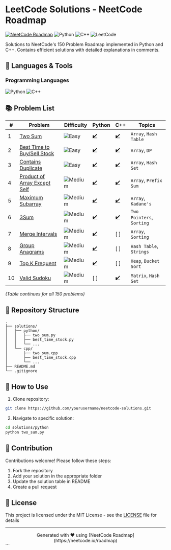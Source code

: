 # LeetCode Solutions - NeetCode Roadmap

[![NeetCode Roadmap](https://img.shields.io/badge/NeetCode_Roadmap-100%25-blue?logo=neetcode)](https://neetcode.io/roadmap)
![Python](https://img.shields.io/badge/Python-3776AB?logo=python&logoColor=white)
![C++](https://img.shields.io/badge/C++-00599C?logo=c%2B%2B&logoColor=white)
![LeetCode](https://img.shields.io/badge/LeetCode-FFA116?logo=leetcode&logoColor=black)


Solutions to NeetCode's 150 Problem Roadmap implemented in Python and C++. Contains efficient solutions with detailed explanations in comments.

## 🔧 Languages & Tools

### Programming Languages
![Python](https://skillicons.dev/icons?i=py)
![C++](https://skillicons.dev/icons?i=cpp)


## 📚 Problem List

| #    | Problem | Difficulty | Python | C++ | Topics |
|------|---------|------------|--------|-----|--------|
| 1    | [Two Sum](https://leetcode.com/problems/two-sum/) | ![Easy](https://img.shields.io/badge/-Easy-brightgreen) | [✔️](./solutions/python/two_sum.py) | [✔️](./solutions/cpp/two_sum.cpp) | `Array`, `Hash Table` |
| 2    | [Best Time to Buy/Sell Stock](https://leetcode.com/problems/best-time-to-buy-and-sell-stock/) | ![Easy](https://img.shields.io/badge/-Easy-brightgreen) | [✔️](./solutions/python/best_time_stock.py) | [✔️](./solutions/cpp/best_time_stock.cpp) | `Array`, `DP` |
| 3    | [Contains Duplicate](https://leetcode.com/problems/contains-duplicate/) | ![Easy](https://img.shields.io/badge/-Easy-brightgreen) | [✔️](./solutions/python/contains_duplicate.py) | [✔️](./solutions/cpp/contains_duplicate.cpp) | `Array`, `Hash Set` |
| 4    | [Product of Array Except Self](https://leetcode.com/problems/product-of-array-except-self/) | ![Medium](https://img.shields.io/badge/-Medium-orange) | [✔️](./solutions/python/product_except_self.py) | [✔️](./solutions/cpp/product_except_self.cpp) | `Array`, `Prefix Sum` |
| 5    | [Maximum Subarray](https://leetcode.com/problems/maximum-subarray/) | ![Medium](https://img.shields.io/badge/-Medium-orange) | [✔️](./solutions/python/max_subarray.py) | [✔️](./solutions/cpp/max_subarray.cpp) | `Array`, `Kadane's` |
| 6    | [3Sum](https://leetcode.com/problems/3sum/) | ![Medium](https://img.shields.io/badge/-Medium-orange) | [✔️](./solutions/python/3sum.py) | [✔️](./solutions/cpp/3sum.cpp) | `Two Pointers`, `Sorting` |
| 7    | [Merge Intervals](https://leetcode.com/problems/merge-intervals/) | ![Medium](https://img.shields.io/badge/-Medium-orange) | [✔️](./solutions/python/merge_intervals.py) | [ ] | `Array`, `Sorting` |
| 8    | [Group Anagrams](https://leetcode.com/problems/group-anagrams/) | ![Medium](https://img.shields.io/badge/-Medium-orange) | [✔️](./solutions/python/group_anagrams.py) | [ ] | `Hash Table`, `Strings` |
| 9    | [Top K Frequent](https://leetcode.com/problems/top-k-frequent-elements/) | ![Medium](https://img.shields.io/badge/-Medium-orange) | [✔️](./solutions/python/top_k.py) | [ ] | `Heap`, `Bucket Sort` |
| 10   | [Valid Sudoku](https://leetcode.com/problems/valid-sudoku/) | ![Medium](https://img.shields.io/badge/-Medium-orange) | [ ] | [✔️](./solutions/cpp/valid_sudoku.cpp) | `Matrix`, `Hash Set` |

*(Table continues for all 150 problems)*

## 📂 Repository Structure
```
.
├── solutions/
│   ├── python/
│   │   ├── two_sum.py
│   │   ├── best_time_stock.py
│   │   └── ...
│   └── cpp/
│       ├── two_sum.cpp
│       ├── best_time_stock.cpp
│       └── ...
├── README.md
└── .gitignore
```

## 🚀 How to Use
1. Clone repository:
```bash
git clone https://github.com/yourusername/neetcode-solutions.git
```
2. Navigate to specific solution:
```bash
cd solutions/python
python two_sum.py
```

## 🤝 Contribution
Contributions welcome! Please follow these steps:
1. Fork the repository
2. Add your solution in the appropriate folder
3. Update the solution table in README
4. Create a pull request

## 📜 License
This project is licensed under the MIT License - see the [LICENSE](LICENSE) file for details

---

<div align="center">
Generated with ❤️ using [NeetCode Roadmap](https://neetcode.io/roadmap)
</div>
```
